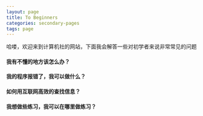 ```yaml
---
layout: page
title: To Beginners
categories: secondary-pages
tags: page
---
```


哈喽，欢迎来到计算机社的网站，下面我会解答一些对初学者来说非常常见的问题

<div class="simple-card" onClick="window.location.href='{{ site.baseurl }}/2021/02/01/How-to-ask-Questions.html'">
<h4>我有不懂的地方该怎么办？</h4>
</div>

<div class="simple-card" onclick="window.location.href='{{ site.baseurl }}/2021/02/21/How-to-read-Exceptions.html'">
<h4>我的程序报错了，我可以做什么？</h4>
</div>

<div class="simple-card" onclick="window.location.href='{{ site.baseurl }}/2021/03/01/How-to-find-info.html'">
<h4>如何用互联网高效的查找信息？</h4>
</div>

<div class="simple-card" onclick="window.location.href='{{ site.baseurl }}/2021/03/01/Where-to-exercise.html'">
<h4>我想做些练习，我可以在哪里做练习？</h4>
</div>

